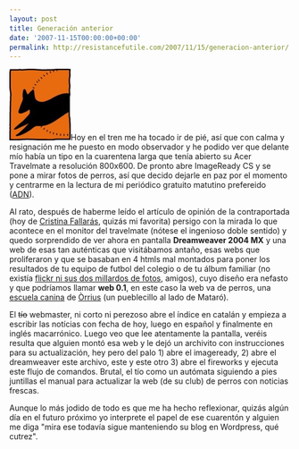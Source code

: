```yaml
---
layout: post
title: Generación anterior
date: '2007-11-15T00:00:00+00:00'
permalink: http://resistancefutile.com/2007/11/15/generacion-anterior/
---
```

<img src='/assets/logocanic-110.jpg' alt='Logo canic' class="derecha" />Hoy en el tren me ha tocado ir de pié, así que con calma y resignación me he puesto en modo observador y he podido ver que delante mío había un tipo en la cuarentena larga que tenía abierto su Acer Travelmate a resolución 800x600. De pronto abre ImageReady CS y se pone a mirar fotos de perros, así que decido dejarle en paz por el momento y centrarme en la lectura de mi periódico gratuito matutino prefereido (<a href="http://www.adn.es/" >ADN</a>).

Al rato, después de haberme leído el artículo de opinión de la contraportada (hoy de <a href="http://www.adn.es/blog/cristina_fallaras/">Cristina Fallarás</a>, quizás mi favorita) persigo con la mirada lo que acontece en el monitor del travelmate (nótese el ingenioso doble sentido) y quedo sorprendido de ver ahora en pantalla <strong>Dreamweaver 2004 MX</strong> y una web de esas tan auténticas que visitábamos antaño, esas webs que proliferaron y que se basaban en 4 htmls mal montados para poner los resultados de tu equipo de futbol del colegio o de tu álbum familiar (no existía <a href="http://www.genbeta.com/2007/11/14-flickr-llega-a-los-dos-millardos-de-fotos">flickr ni sus dos millardos de fotos</a>, amigos), cuyo diseño era nefasto y que podríamos llamar <strong>web 0.1</strong>, en este caso la web va de perros, una <a href="http://www.agilitycanic.com/index.htm"> escuela canina</a> de <a href="http://maps.google.es/maps?f=q&hl=es&geocode=&q=orrius&ie=UTF8&ll=41.548287,2.38678&spn=0.066291,0.125141&z=13&om=1" >Òrrius</a> (un pueblecillo al lado de Mataró).

El <del>tío</del> webmaster, ni corto ni perezoso abre el índice en catalán y empieza a escribir las notícias con fecha de hoy, luego en español y finalmente en inglés macarrónico. Luego veo que lee atentamente la pantalla, veréis resulta que alguien montó esa web y le dejó un archivito con instrucciones para su actualización, hey pero del palo 1) abre el imageready, 2) abre el dreamweaver este archivo, este y este otro 3) abre el fireworks y ejecuta este flujo de comandos. Brutal, el tío como un autómata siguiendo a pies juntillas el manual para actualizar la web (de su club) de perros con noticias frescas. 

Aunque lo más jodido de todo es que me ha hecho reflexionar, quizás algún día en el futuro próximo yo interprete el papel de ese cuarentón y alguien me diga "mira ese todavía sigue manteniendo su blog en Wordpress, qué cutrez".
